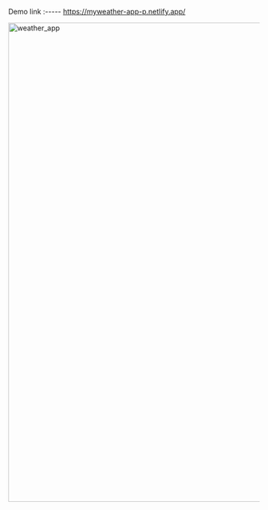 Demo link :-----  https://myweather-app-p.netlify.app/


<img width="959" alt="weather_app" src="https://github.com/user-attachments/assets/9e498f28-e44b-4101-9309-9694115ffdd9">
